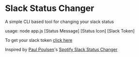 # Slack Status Changer

A simple CLI based tool for changing your slack status

usage: node app.js [Status Message] [Status Icon] [Slack Token]


To get your slack token [click here](https://api.slack.com/custom-integrations/legacy-tokens) 

Inspired by [Paul Poulsen](https://github.com/ppoulsen)'s [Spotify Slack Status Changer](https://github.com/ppoulsen/spotify-slack-status)